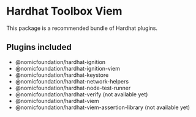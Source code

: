 # Hardhat Toolbox Viem

This package is a recommended bundle of Hardhat plugins.

## Plugins included

- @nomicfoundation/hardhat-ignition
- @nomicfoundation/hardhat-ignition-viem
- @nomicfoundation/hardhat-keystore
- @nomicfoundation/hardhat-network-helpers
- @nomicfoundation/hardhat-node-test-runner
- @nomicfoundation/hardhat-verify (not available yet)
- @nomicfoundation/hardhat-viem
- @nomicfoundation/hardhat-viem-assertion-library (not available yet)
